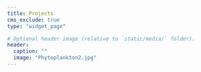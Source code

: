 ```yaml
---
title: Projects
cms_exclude: true
type: "widget_page"

# Optional header image (relative to `static/media/` folder).
header:
  caption: ""
  image: "Phytoplankton2.jpg"
---
```

